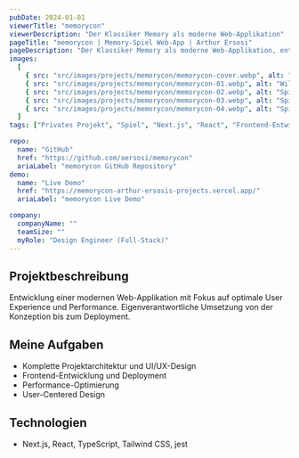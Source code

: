 ```yaml
---
pubDate: 2024-01-01
viewerTitle: "memorycon"
viewerDescription: "Der Klassiker Memory als moderne Web-Applikation"
pageTitle: "memorycon | Memory-Spiel Web-App | Arthur Ersosi"
pageDescription: "Der Klassiker Memory als moderne Web-Applikation, entwickelt mit Next.js/React und TypeScript."
images:
  [
    { src: "src/images/projects/memorycon/memorycon-cover.webp", alt: "Coverbild" },
    { src: "src/images/projects/memorycon/memorycon-01.webp", alt: "Willkommen" },
    { src: "src/images/projects/memorycon/memorycon-02.webp", alt: "Spielstart" },
    { src: "src/images/projects/memorycon/memorycon-03.webp", alt: "Spielverlauf" },
    { src: "src/images/projects/memorycon/memorycon-04.webp", alt: "Spielende" },
  ]
tags: ["Privates Projekt", "Spiel", "Next.js", "React", "Frontend-Entwicklung"]

repo:
  name: "GitHub"
  href: "https://github.com/aersosi/memorycon"
  ariaLabel: "memorycon GitHub Repository"
demo:
  name: "Live Demo"
  href: "https://memorycon-arthur-ersosis-projects.vercel.app/"
  ariaLabel: "memorycon Live Demo"

company:
  companyName: ""
  teamSize: ""
  myRole: "Design Engineer (Full-Stack)"
---
```


## Projektbeschreibung

Entwicklung einer modernen Web-Applikation mit Fokus auf optimale User Experience und Performance. Eigenverantwortliche
Umsetzung von der Konzeption bis zum Deployment.

## Meine Aufgaben

- Komplette Projektarchitektur und UI/UX-Design
- Frontend-Entwicklung und Deployment
- Performance-Optimierung
- User-Centered Design

## Technologien

- Next.js, React, TypeScript, Tailwind CSS, jest
